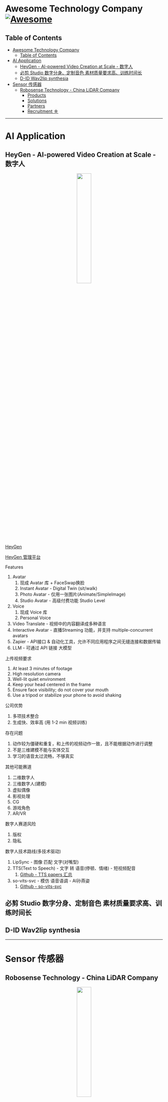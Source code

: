 # Awesome Technology Company [![Awesome](https://cdn.rawgit.com/sindresorhus/awesome/d7305f38d29fed78fa85652e3a63e154dd8e8829/media/badge.svg)](https://github.com/sindresorhus/awesome)


## Table of Contents

- [Awesome Technology Company ](#awesome-technology-company-)
  - [Table of Contents](#table-of-contents)
- [AI Application](#ai-application)
  - [HeyGen - AI-powered Video Creation at Scale - 数字人](#heygen---ai-powered-video-creation-at-scale---数字人)
  - [必剪 Studio 数字分身、定制音色 素材质量要求高、训练时间长](#必剪-studio-数字分身定制音色-素材质量要求高训练时间长)
  - [D-ID Wav2lip synthesia](#d-id-wav2lip-synthesia)
- [Sensor 传感器](#sensor-传感器)
  - [Robosense Technology - China LiDAR Company](#robosense-technology---china-lidar-company)
    - [Products](#products)
    - [Solutions](#solutions)
    - [Partners](#partners)
    - [Recruitment ☆](#recruitment-)

---

# AI Application

## HeyGen - AI-powered Video Creation at Scale - 数字人

<center><img src="Pics/heygen001.svg" width=30%></center>


[HeyGen](https://www.heygen.com/)

[HeyGen 管理平台](https://app.heygen.com/home)

Features
1. Avatar
   1. 现成 Avatar 库 + FaceSwap换脸
   2. Instant Avatar - Digital Twin (sit/walk)
   3. Photo Avatar - 仅用一张图片(Animate/SimpleImage)
   4. Studio Avatar - 高级付费功能 Studio Level
2. Voice
   1. 现成 Voice 库
   2. Personal Voice
3. Video Translate - 视频中的内容翻译成多种语言
4. Interactive Avatar - 直播Streaming 功能，并支持 multiple-concurrent avatars
5. Zapier - API接口 & 自动化工具，允许不同应用程序之间无缝连接和数据传输
6. LLM - 可通过 API 链接 大模型


上传视频要求
1. At least 3 minutes of footage
2. High resolution camera
3. Well-lit quiet environment
4. Keep your head centered in the frame
5. Ensure face visibility; do not cover your mouth
6. Use a tripod or stabilize your phone to avoid shaking

公司优势
1. 多项技术整合
2. 生成快、效率高 (用 1-2 min 视频训练)

存在问题
1. 动作较为僵硬和重复，和上传的视频动作一致，且不能根据动作进行调整
2. 不是三维建模不能与实体交互
3. 学习的语音太过流畅，不够真实


其他可能赛道
1. 二维数字人
2. 三维数字人(建模)
3. 虚拟偶像
4. 影视处理
5. CG
6. 游戏角色
7. AR/VR

数字人赛道风险
1. 版权
2. 隐私

数字人技术路线(多技术驱动)
1. LipSync - 图像 匹配 文字(对嘴型)
2. TTS(Text to Speech) - 文字 转 语音(停顿、情绪) - 短视频配音
   1. [Github - TTS papers 汇总](https://github.com/coqui-ai/TTS-papers)
3. so-vits-svc - 模仿 语音语调 - AI孙燕姿
   1. [Github - so-vits-svc](https://github.com/svc-develop-team/so-vits-svc)



## 必剪 Studio 数字分身、定制音色 素材质量要求高、训练时间长

## D-ID Wav2lip synthesia



---

# Sensor 传感器

## Robosense Technology - China LiDAR Company

<center><img src="Pics/robosense01.png" width=30%></center>

[RoboSense (Chinese Official Website)](https://www.robosense.cn)

[RoboSense (English Official Website)](https://www.robosense.cn/en)

[Robosense Technology Co., Ltd (2498HK) - Yahoo Finance](https://finance.yahoo.com/quote/2498.HK)

RoboSense's full-stack systems incorporate our LiDAR sensors, proprietary system on a chip and cutting-edge perception software.

Delivering comprehensive data analytics, our customers rely on us to make critical decisions and develop better, safer solutions.

![](Pics/robosense05.png)

### Products

**[Products](https://www.robosense.cn/en/product)**
1. M Platform
2. E Platform
3. R Platform

<img src="Pics/robosense03.png">

### Solutions

**[Solutions](https://www.robosense.cn/en/scheme)**
1. Perception Solutions
2. Ground Truth System
3. LiDAR Perception Software

<img src="Pics/robosense04.png">


### Partners

<center><img src="Pics/robosense02.png" width=70%></center>


### Recruitment ☆

[Join us](https://www.robosense.cn/about/joinus)




